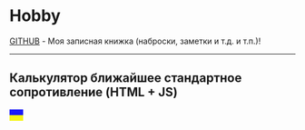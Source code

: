 # Hobby
[GITHUB](https://github.com) - Моя записная книжка (наброски, заметки и т.д. и т.п.)!

<hr>

## Калькулятор ближайшее стандартное сопротивление (HTML + JS)

![](https://github.com/drilnet/electronics/blob/master/UA.png)
